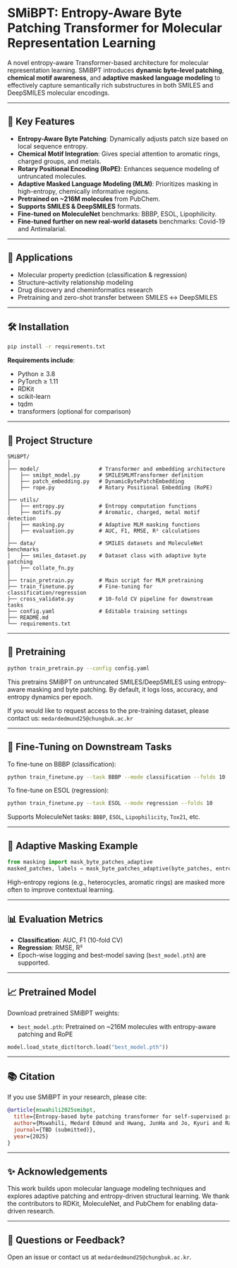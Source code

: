 # SMiBPT: Entropy-Aware Byte Patching Transformer for Molecular Representation Learning

A novel entropy-aware Transformer-based architecture for molecular representation learning. SMiBPT introduces **dynamic byte-level patching**, **chemical motif awareness**, and **adaptive masked language modeling** to effectively capture semantically rich substructures in both SMILES and DeepSMILES molecular encodings.

---

## 🌟 Key Features

- **Entropy-Aware Byte Patching**: Dynamically adjusts patch size based on local sequence entropy.
- **Chemical Motif Integration**: Gives special attention to aromatic rings, charged groups, and metals.
- **Rotary Positional Encoding (RoPE)**: Enhances sequence modeling of untruncated molecules.
- **Adaptive Masked Language Modeling (MLM)**: Prioritizes masking in high-entropy, chemically informative regions.
- **Pretrained on ~216M molecules** from PubChem.
- **Supports SMILES & DeepSMILES** formats.
- **Fine-tuned on MoleculeNet** benchmarks: BBBP, ESOL, Lipophilicity.
- **Fine-tuned further on new real-world datasets** benchmarks: Covid-19 and Antimalarial.


---

## 🧬 Applications

- Molecular property prediction (classification & regression)
- Structure–activity relationship modeling
- Drug discovery and cheminformatics research
- Pretraining and zero-shot transfer between SMILES ↔ DeepSMILES

---

## 🛠️ Installation

```bash
pip install -r requirements.txt
````

**Requirements include**:

* Python ≥ 3.8
* PyTorch ≥ 1.11
* RDKit
* scikit-learn
* tqdm
* transformers (optional for comparison)

---

## 📁 Project Structure

```
SMiBPT/
│
├── model/                   # Transformer and embedding architecture
│   ├── smibpt_model.py      # SMILESMLMTransformer definition
│   ├── patch_embedding.py   # DynamicBytePatchEmbedding
│   ├── rope.py              # Rotary Positional Embedding (RoPE)
│
├── utils/                  
│   ├── entropy.py           # Entropy computation functions
│   ├── motifs.py            # Aromatic, charged, metal motif detection
│   ├── masking.py           # Adaptive MLM masking functions
│   ├── evaluation.py        # AUC, F1, RMSE, R² calculations
│
├── data/                    # SMILES datasets and MoleculeNet benchmarks
│   ├── smiles_dataset.py    # Dataset class with adaptive byte patching
│   ├── collate_fn.py
│
├── train_pretrain.py        # Main script for MLM pretraining
├── train_finetune.py        # Fine-tuning for classification/regression
├── cross_validate.py        # 10-fold CV pipeline for downstream tasks
├── config.yaml              # Editable training settings
├── README.md
└── requirements.txt
```

---

## 🔁 Pretraining

```bash
python train_pretrain.py --config config.yaml
```

This pretrains SMiBPT on untruncated SMILES/DeepSMILES using entropy-aware masking and byte patching. By default, it logs loss, accuracy, and entropy dynamics per epoch.

If you would like to request access to the pre-training dataset, please contact us: `medardedmund25@chungbuk.ac.kr`

---

## 🧪 Fine-Tuning on Downstream Tasks

To fine-tune on BBBP (classification):

```bash
python train_finetune.py --task BBBP --mode classification --folds 10
```

To fine-tune on ESOL (regression):

```bash
python train_finetune.py --task ESOL --mode regression --folds 10
```

Supports MoleculeNet tasks: `BBBP`, `ESOL`, `Lipophilicity`, `Tox21`, etc.

---

## 🧠 Adaptive Masking Example

```python
from masking import mask_byte_patches_adaptive
masked_patches, labels = mask_byte_patches_adaptive(byte_patches, entropy_vals)
```

High-entropy regions (e.g., heterocycles, aromatic rings) are masked more often to improve contextual learning.

---

## 📊 Evaluation Metrics

* **Classification**: AUC, F1 (10-fold CV)
* **Regression**: RMSE, R²
* Epoch-wise logging and best-model saving (`best_model.pth`) are supported.

---

## 📈 Pretrained Model

Download pretrained SMiBPT weights:

* `best_model.pth`: Pretrained on \~216M molecules with entropy-aware patching and RoPE

```python
model.load_state_dict(torch.load("best_model.pth"))
```

---

## 📚 Citation

If you use SMiBPT in your research, please cite:

```bibtex
@article{mswahili2025smibpt,
  title={Entropy-based byte patching transformer for self-supervised pretraining of SMILES data},
  author={Mswahili, Medard Edmund and Hwang, JunHa and Jo, Kyuri and Rajapakse, Jagath C and Kov{\'a}cs, P{\'e}ter and Jeong, Young-Seob},
  journal={TBD (submitted)},
  year={2025}
}
```

---

## ✨ Acknowledgements

This work builds upon molecular language modeling techniques and explores adaptive patching and entropy-driven structural learning. We thank the contributors to RDKit, MoleculeNet, and PubChem for enabling data-driven research.

---

## 💬 Questions or Feedback?

Open an issue or contact us at `medardedmund25@chungbuk.ac.kr`.
